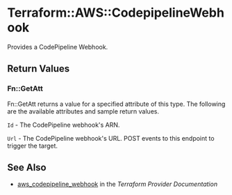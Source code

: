 # Terraform::AWS::CodepipelineWebhook

Provides a CodePipeline Webhook.

## Return Values

### Fn::GetAtt

Fn::GetAtt returns a value for a specified attribute of this type. The following are the available attributes and sample return values.

`Id` - The CodePipeline webhook's ARN.

`Url` - The CodePipeline webhook's URL. POST events to this endpoint to trigger the target.

## See Also

* [aws_codepipeline_webhook](https://www.terraform.io/docs/providers/aws/r/codepipeline_webhook.html) in the _Terraform Provider Documentation_